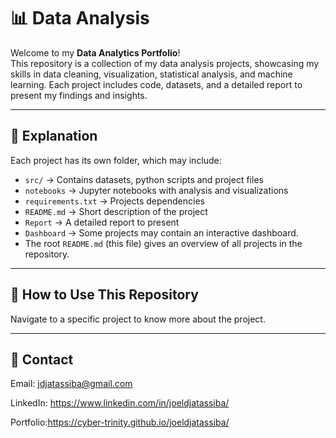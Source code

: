 # 📊 Data Analysis

Welcome to my **Data Analytics Portfolio**! 
<br>
This repository is a collection of my data analysis projects, showcasing my skills in data cleaning, visualization, statistical analysis, and machine learning. Each project includes code, datasets, and a detailed report to present my findings and insights.

---

## 📑 Explanation
Each project has its own folder, which may include:
  - `src/` → Contains datasets, python scripts and project files
  - `notebooks` → Jupyter notebooks with analysis and visualizations
  - `requirements.txt` → Projects dependencies
  - `README.md` → Short description of the project
  - `Report` → A detailed report to present 
  - `Dashboard` → Some projects may contain an interactive  dashboard.
- The root `README.md` (this file) gives an overview of all projects in the repository.

---

## 📌 How to Use This Repository

Navigate to a specific project to know more about the project.

---

## 📧 Contact

Email: jdjatassiba@gmail.com

LinkedIn: https://www.linkedin.com/in/joeldjatassiba/

Portfolio:https://cyber-trinity.github.io/joeldjatassiba/